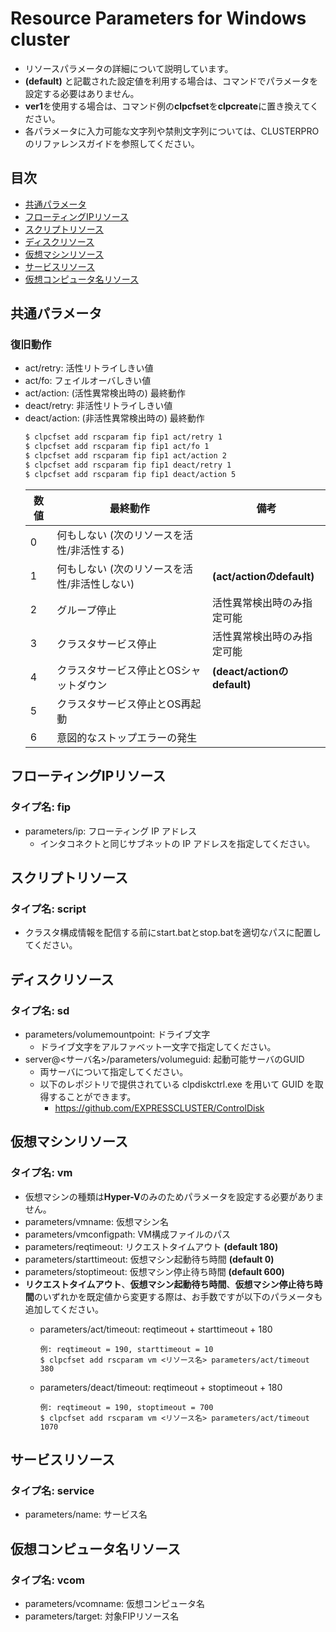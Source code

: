 # Resource Parameters for Windows cluster
- リソースパラメータの詳細について説明しています。
- **(default)** と記載された設定値を利用する場合は、コマンドでパラメータを設定する必要はありません。
- **ver1**を使用する場合は、コマンド例の**clpcfset**を**clpcreate**に置き換えてください。
- 各パラメータに入力可能な文字列や禁則文字列については、CLUSTERPRO のリファレンスガイドを参照してください。

## 目次
- [共通パラメータ](#共通パラメータ)
- [フローティングIPリソース](#フローティングIPリソース)
- [スクリプトリソース](#スクリプトリソース)
- [ディスクリソース](#ディスクリソース)
- [仮想マシンリソース](#仮想マシンリソース)
- [サービスリソース](#サービスリソース)
- [仮想コンピュータ名リソース](#仮想コンピュータ名リソース)

## 共通パラメータ
### 復旧動作
- act/retry: 活性リトライしきい値
- act/fo: フェイルオーバしきい値
- act/action: (活性異常検出時の) 最終動作
- deact/retry: 非活性リトライしきい値
- deact/action: (非活性異常検出時の) 最終動作
  ```bash
  $ clpcfset add rscparam fip fip1 act/retry 1
  $ clpcfset add rscparam fip fip1 act/fo 1
  $ clpcfset add rscparam fip fip1 act/action 2
  $ clpcfset add rscparam fip fip1 deact/retry 1
  $ clpcfset add rscparam fip fip1 deact/action 5
  ```
  |数値|最終動作|備考|
  |----|---------|--|
  |   0|何もしない (次のリソースを活性/非活性する)||
  |   1|何もしない (次のリソースを活性/非活性しない)|**(act/actionのdefault)**|
  |   2|グループ停止|活性異常検出時のみ指定可能|
  |   3|クラスタサービス停止|活性異常検出時のみ指定可能|
  |   4|クラスタサービス停止とOSシャットダウン|**(deact/actionのdefault)**|
  |   5|クラスタサービス停止とOS再起動||
  |   6|意図的なストップエラーの発生||

## フローティングIPリソース
### タイプ名: fip
- parameters/ip: フローティング IP アドレス
  - インタコネクトと同じサブネットの IP アドレスを指定してください。

## スクリプトリソース
### タイプ名: script
- クラスタ構成情報を配信する前にstart.batとstop.batを適切なパスに配置してください。

## ディスクリソース
### タイプ名: sd
- parameters/volumemountpoint: ドライブ文字
  - ドライブ文字をアルファベット一文字で指定してください。
- server@<サーバ名>/parameters/volumeguid: 起動可能サーバのGUID
  - 両サーバについて指定してください。
  - 以下のレポジトリで提供されている clpdiskctrl.exe を用いて GUID を取得することができます。
    - https://github.com/EXPRESSCLUSTER/ControlDisk

## 仮想マシンリソース
### タイプ名: vm
- 仮想マシンの種類は**Hyper-V**のみのためパラメータを設定する必要がありません。
- parameters/vmname: 仮想マシン名
- parameters/vmconfigpath: VM構成ファイルのパス
- parameters/reqtimeout: リクエストタイムアウト **(default 180)**
- parameters/starttimeout: 仮想マシン起動待ち時間 **(default 0)**
- parameters/stoptimeout: 仮想マシン停止待ち時間 **(default 600)**
- **リクエストタイムアウト**、**仮想マシン起動待ち時間**、**仮想マシン停止待ち時間**のいずれかを既定値から変更する際は、お手数ですが以下のパラメータも追加してください。
  - parameters/act/timeout: reqtimeout + starttimeout + 180

    ```
    例: reqtimeout = 190, starttimeout = 10
    $ clpcfset add rscparam vm <リソース名> parameters/act/timeout 380
    ```
  - parameters/deact/timeout: reqtimeout + stoptimeout + 180
  
    ```
    例: reqtimeout = 190, stoptimeout = 700
    $ clpcfset add rscparam vm <リソース名> parameters/act/timeout 1070
    ```

## サービスリソース
### タイプ名: service
- parameters/name: サービス名

## 仮想コンピュータ名リソース
### タイプ名: vcom
- parameters/vcomname: 仮想コンピュータ名
- parameters/target: 対象FIPリソース名
